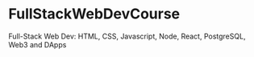 # FullStackWebDevCourse
Full-Stack Web Dev: HTML, CSS, Javascript, Node, React, PostgreSQL, Web3 and DApps
